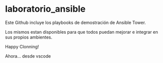 # laboratorio_ansible


Este Github incluye los playbooks de demostración  de Ansible Tower.

Los mismos estan disponibles para que todos puedan mejorar e integrar en sus propios ambientes.

Happy Clonning!

Ahora... desde vscode

